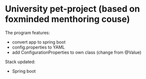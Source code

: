 # University pet-project (based on foxminded menthoring couse)

The program features:
- convert app to spring boot
- config.properties to YAML
- add ConfigurationProperties to own class (change from @Value)

Stack updated:
- Spring boot
